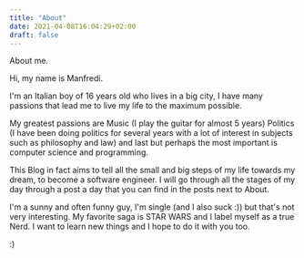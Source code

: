 ```yaml
---
title: "About"
date: 2021-04-08T16:04:29+02:00
draft: false
---
```


About me.

Hi, my name is Manfredi.

I'm an Italian boy of 16 years old who lives in a big city, I have many passions that lead me to live my life to the maximum possible.

My greatest passions are Music (I play the guitar for almost 5 years) Politics (I have been doing politics for several years with a lot of interest in subjects such as philosophy and law) and last but perhaps the most important is computer science and programming.

This Blog in fact aims to tell all the small and big steps of my life towards my dream, to become a software engineer. I will go through all the stages of my day through a post a day that you can find in the posts next to About. 

I'm a sunny and often funny guy, I'm single (and I also suck :)) but that's not very interesting. My favorite saga is STAR WARS and I label myself as a true Nerd.
I want to learn new things and I hope to do it with you too. 

:)



